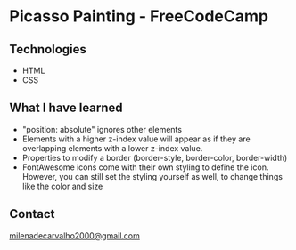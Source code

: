 # Picasso Painting - FreeCodeCamp

## Technologies 
- HTML
- CSS

## What I have learned
-  "position: absolute" ignores other elements
- Elements with a higher z-index value will appear as if they are overlapping elements with a lower z-index value.
- Properties to modify a border (border-style, border-color, border-width)
- FontAwesome icons come with their own styling to define the icon. However, you can still set the styling yourself as well, to change things like the color and size


## Contact
milenadecarvalho2000@gmail.com
